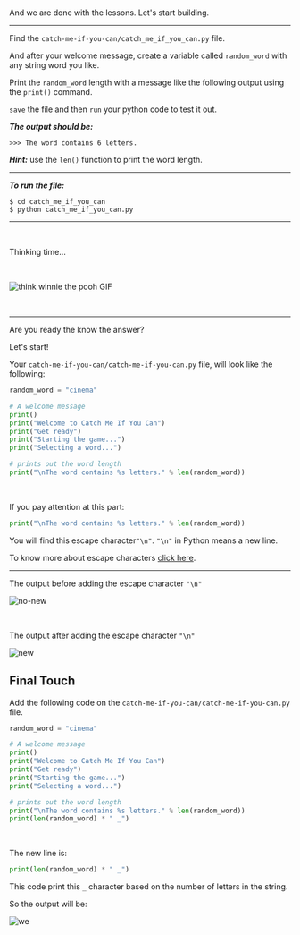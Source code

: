 ﻿<br>

And we are done with the lessons. Let's start building.

---

Find the `catch-me-if-you-can/catch_me_if_you_can.py` file.

And after your welcome message, create a variable called `random_word` with any string word you like.    

Print the `random_word` length with a message like the following output using the `print()` command.

`save` the file and then `run` your python code to test it out.

***The output should be:***
```
>>> The word contains 6 letters.
```

***Hint:*** use the `len()` function to print the word length.

---

***To run the file:***

    $ cd catch_me_if_you_can
    $ python catch_me_if_you_can.py
   
   ---
<br>

Thinking time...

<br>

![think winnie the pooh GIF](https://media1.giphy.com/media/mRh4cLIYhrs9G/giphy.gif?cid=ecf05e47204de58667707c71cb4faf2d18d22b779688046a&rid=giphy.gif)

<br>

----

Are you ready the know the answer? 


Let's start!

Your `catch-me-if-you-can/catch-me-if-you-can.py` file, will look like the following:

```python
random_word = "cinema"

# A welcome message
print()
print("Welcome to Catch Me If You Can")
print("Get ready")
print("Starting the game...")
print("Selecting a word...")

# prints out the word length
print("\nThe word contains %s letters." % len(random_word))
```
<br>


If you pay attention at this part:
```python
print("\nThe word contains %s letters." % len(random_word))
```

 You will find this escape character`"\n"`. `"\n"` in Python means a new line.

To know more about escape characters [click here](https://www.w3schools.com/python/gloss_python_escape_characters.asp).

---
The output before adding the escape character `"\n"`

![no-new](https://i.ibb.co/99f8m8f/no-new.png)

<br>

The output after adding the escape character `"\n"`

![new](https://i.ibb.co/NVSG2zQ/new.png)



## Final Touch


Add the following code on the `catch-me-if-you-can/catch-me-if-you-can.py` file.

```python
random_word = "cinema"

# A welcome message
print()
print("Welcome to Catch Me If You Can")
print("Get ready")
print("Starting the game...")
print("Selecting a word...")

# prints out the word length
print("\nThe word contains %s letters." % len(random_word))
print(len(random_word) * " _")
```
<br>

The new line is:
```python
print(len(random_word) * " _")
```
This code print this `_` character based on the number of letters in the string.

So the output will be:


![we](https://i.ibb.co/K5z0mVy/we.gif)

